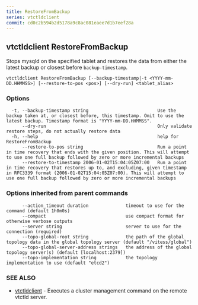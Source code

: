 ```yaml
---
title: RestoreFromBackup
series: vtctldclient
commit: cd0c2b594b2d5178a9c8ac081eaee7d1b7eef28a
---
```

## vtctldclient RestoreFromBackup

Stops mysqld on the specified tablet and restores the data from either the latest backup or closest before `backup-timestamp`.

```
vtctldclient RestoreFromBackup [--backup-timestamp|-t <YYYY-mm-DD.HHMMSS>] [--restore-to-pos <pos>] [--dry-run] <tablet_alias>
```

### Options

```
  -t, --backup-timestamp string                          Use the backup taken at, or closest before, this timestamp. Omit to use the latest backup. Timestamp format is "YYYY-mm-DD.HHMMSS".
      --dry-run                                          Only validate restore steps, do not actually restore data
  -h, --help                                             help for RestoreFromBackup
      --restore-to-pos string                            Run a point in time recovery that ends with the given position. This will attempt to use one full backup followed by zero or more incremental backups
      --restore-to-timestamp 2006-01-02T15:04:05Z07:00   Run a point in time recovery that restores up to, and excluding, given timestamp in RFC3339 format (2006-01-02T15:04:05Z07:00). This will attempt to use one full backup followed by zero or more incremental backups
```

### Options inherited from parent commands

```
      --action_timeout duration              timeout to use for the command (default 1h0m0s)
      --compact                              use compact format for otherwise verbose outputs
      --server string                        server to use for the connection (required)
      --topo-global-root string              the path of the global topology data in the global topology server (default "/vitess/global")
      --topo-global-server-address strings   the address of the global topology server(s) (default [localhost:2379])
      --topo-implementation string           the topology implementation to use (default "etcd2")
```

### SEE ALSO

* [vtctldclient](../)	 - Executes a cluster management command on the remote vtctld server.

